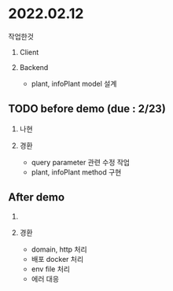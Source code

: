 # 2022.02.12

작업한것

1. Client

2. Backend

    - plant, infoPlant model 설계

## TODO before demo (due : 2/23)

1. 나현

2. 경환 
    - query parameter 관련 수정 작업
    - plant, infoPlant method 구현
    

## After demo

1. 

2. 경환
    - domain, http 처리
    - 배포 docker 처리
    - env file 처리
    - 에러 대응
    